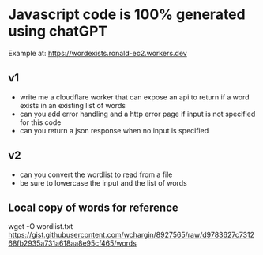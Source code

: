 # Javascript code is 100% generated using chatGPT

Example at: https://wordexists.ronald-ec2.workers.dev

## v1

* write me a cloudflare worker that can expose an api to return if a word exists in an existing list of words
* can you add error handling and a http error page if input is not specified for this code
* can you return a json response when no input is specified


## v2

* can you convert the wordlist to read from a file
* be sure to lowercase the input and the list of words


## Local copy of words for reference
wget -O wordlist.txt https://gist.githubusercontent.com/wchargin/8927565/raw/d9783627c731268fb2935a731a618aa8e95cf465/words

